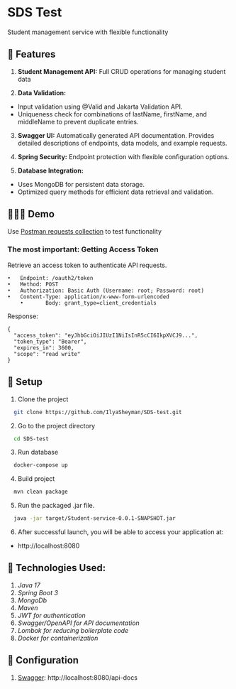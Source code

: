 
# SDS Test
Student management service with flexible functionality 



## 👋 Features
1.	**Student Management API:**	Full CRUD operations for managing student data


2.	**Data Validation:**
- Input validation using @Valid and Jakarta Validation API.
- Uniqueness check for combinations of lastName, firstName, and middleName to prevent duplicate entries.

3.	**Swagger UI:** Automatically generated API documentation. Provides detailed descriptions of endpoints, data models, and example requests.


4. **Spring Security:** Endpoint protection with flexible configuration options.


5.	**Database Integration:**
- Uses MongoDB for persistent data storage.
- Optimized query methods for efficient data retrieval and validation.


## 🧑🏻‍💻 Demo

Use [Postman requests collection](sds-test.postman_collection.json) to test functionality

### The most important: Getting Access Token

Retrieve an access token to authenticate API requests.

	•	Endpoint: /oauth2/token
	•	Method: POST
	•	Authorization: Basic Auth (Username: root; Password: root)
	•	Content-Type: application/x-www-form-urlencoded
    	•   	Body: grant_type=client_credentials

Response:
```
{
  "access_token": "eyJhbGciOiJIUzI1NiIsInR5cCI6IkpXVCJ9...",
  "token_type": "Bearer",
  "expires_in": 3600,
  "scope": "read write"
}
```

## 🚀 Setup

1. Clone the project

```bash
  git clone https://github.com/IlyaSheyman/SDS-test.git
```

2. Go to the project directory

```bash
  cd SDS-test
```

3. Run database

```bash
  docker-compose up
```

4. Build project

```bash
  mvn clean package
```

5. Run the packaged .jar file.

```bash
  java -jar target/Student-service-0.0.1-SNAPSHOT.jar
```

6. After successful launch, you will be able to access your application at:
- http://localhost:8080


## 🔧 Technologies Used:
1. _Java 17_
2. _Spring Boot 3_
3. _MongoDb_
4. _Maven_
5. _JWT for authentication_
6. _Swagger/OpenAPI for API documentation_
7. _Lombok for reducing boilerplate code_
8. _Docker for containerization_

## 📄 Configuration
1. [Swagger](https://editor.swagger.io/): http://localhost:8080/api-docs

